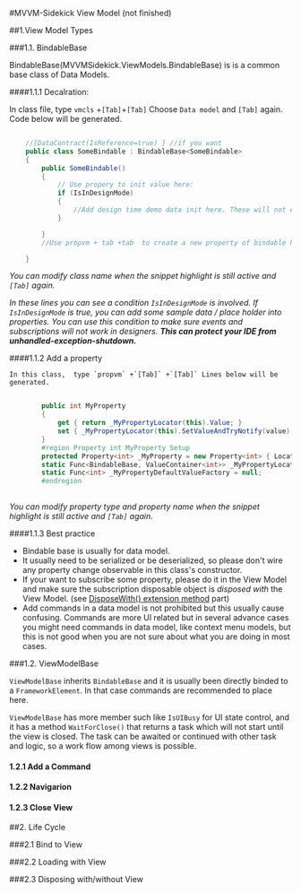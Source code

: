 #MVVM-Sidekick View Model (not finished)

##1.View Model Types

###1.1. BindableBase

BindableBase(MVVMSidekick.ViewModels.BindableBase) is is a common base class of Data Models.

####1.1.1 Decalration:
	
In class file, type `vmcls` +`[Tab]`+`[Tab]` Choose `Data model` and `[Tab]` again. Code below will be generated.

``` csharp

    //[DataContract(IsReference=true) ] //if you want
    public class SomeBindable : BindableBase<SomeBindable>
    {
        public SomeBindable()
        {
            // Use propery to init value here:
            if (IsInDesignMode)
            {
                //Add design time demo data init here. These will not execute in runtime.
            }

        }
        //Use propvm + tab +tab  to create a new property of bindable here:

    }   

```

*You can modify class name when the snippet highlight is still active and `[Tab]` again.*
	
*In these lines you can see a condition `IsInDesignMode` is involved. If `IsInDesignMode` is true, you can add some sample data / place holder  into properties. You can use this condition to make sure events and subscriptions will not work in designers. **This can protect your IDE from unhandled-exception-shutdown.***


####1.1.2 Add a property 

 	In this class,  type `propvm` +`[Tab]` +`[Tab]` Lines below will be generated.

``` csharp

        public int MyProperty
        {
            get { return _MyPropertyLocator(this).Value; }
            set { _MyPropertyLocator(this).SetValueAndTryNotify(value); }
        }
        #region Property int MyProperty Setup
        protected Property<int> _MyProperty = new Property<int> { LocatorFunc = _MyPropertyLocator };
        static Func<BindableBase, ValueContainer<int>> _MyPropertyLocator = RegisterContainerLocator<int>("MyProperty", model => model.Initialize("MyProperty", ref model._MyProperty, ref _MyPropertyLocator, _MyPropertyDefaultValueFactory));
        static Func<int> _MyPropertyDefaultValueFactory = null;
        #endregion      
	
```

*You can modify property type and property name when the snippet highlight is still active and `[Tab]` again.*







####1.1.3 Best practice

- Bindable base is usually for data model. 
- It usually need to be serialized or be deserialized, so please don't wire any property change observable in this class's constructor. 
- If your want to subscribe some property, please do it in the View Model and make sure the subscription disposable object is *disposed with* the View Model. (see [DisposeWith() extension method](#disposewith) part)
- Add commands in a data model is not prohibited but this usually cause confusing. Commands are more UI related but in several advance cases you might need commands in data model, like context menu models, but this is not good when you are not sure about what you are doing in most cases.


###1.2. ViewModelBase

`ViewModelBase` inherits `BindableBase` and it is usually been directly binded to a `FrameworkElement`. In that case commands are recommended to place here.

`ViewModelBase` has more member such like `IsUIBusy` for UI state control, and it has a method `WaitForClose()` that returns a task which will not start until the view is closed. The task can be awaited or continued with other task and logic, so a work flow among views is possible.

#### 1.2.1 Add a Command


#### 1.2.2 Navigarion


#### 1.2.3 Close View

 



##2. Life Cycle 

###2.1 Bind to View

###2.2 Loading with View

###2.3 Disposing with/without View